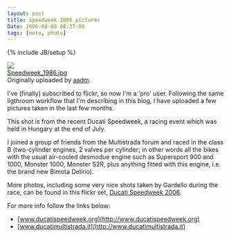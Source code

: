 ```yaml
---
layout: post
title: speedweek 2006 pictures
Date: 2006-08-08 08:37:00
tags: [moto, photo]
---
```

{% include JB/setup %} 

[![](http://static.flickr.com/86/209559792_7dd4dcc3cc_m.jpg)](http://www.flickr.com/photos/aadm/209559792/)  
[Speedweek_1986.jpg](http://www.flickr.com/photos/aadm/209559792/)  
Originally uploaded by [aadm](http://www.flickr.com/people/aadm/).  
  
I've (finally) subscribed to flickr, so now I'm a 'pro' user. Following the same ligthroom workflow that I'm describing in this blog, I have uploaded a few pictures taken in the last few months.  
  
This shot is from the recent Ducati Speedweek, a racing event which was held in Hungary at the end of July.  

I joined a group of friends from the Multistrada forum and raced in the class B (two-cylinder engines, 2 valves per cylinder; in other words all the bikes with the usual air-cooled desmodue engine such as Supersport 900 and 1000, Monster 1000, Monster S2R, plus anything fitted with this engine, i.e. the brand new Bimota Delirio).  
  
More photos, including some very nice shots taken by Gardello during the race, can be found in this flickr set, [Ducati Speedweek 2006](http://flickr.com/photos/aadm/sets/72157594228396265/).
  
For more info follow the links below:
  
* [www.ducatispeedweek.org](http://www.ducatispeedweek.org)  
* [www.ducatimultistrada.it](http://www.ducatimultistrada.it)
